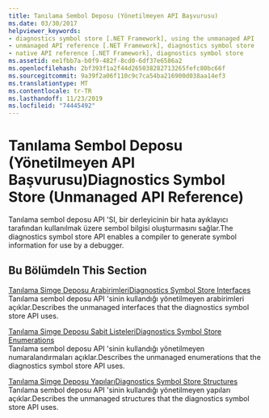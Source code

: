 ```yaml
---
title: Tanılama Sembol Deposu (Yönetilmeyen API Başvurusu)
ms.date: 03/30/2017
helpviewer_keywords:
- diagnostics symbol store [.NET Framework], using the unmanaged API
- unmanaged API reference [.NET Framework], diagnostics symbol store
- native API reference [.NET Framework], diagnostics symbol store
ms.assetid: ee1fbb7a-b0f9-482f-8cd0-6df37e6586a2
ms.openlocfilehash: 2bf393f1a2f44d265038282713265fefc80bc66f
ms.sourcegitcommit: 9a39f2a06f110c9c7ca54ba216900d038aa14ef3
ms.translationtype: MT
ms.contentlocale: tr-TR
ms.lasthandoff: 11/23/2019
ms.locfileid: "74445492"
---
```

# <a name="diagnostics-symbol-store-unmanaged-api-reference"></a><span data-ttu-id="bc6ec-102">Tanılama Sembol Deposu (Yönetilmeyen API Başvurusu)</span><span class="sxs-lookup"><span data-stu-id="bc6ec-102">Diagnostics Symbol Store (Unmanaged API Reference)</span></span>
<span data-ttu-id="bc6ec-103">Tanılama sembol deposu API 'SI, bir derleyicinin bir hata ayıklayıcı tarafından kullanılmak üzere sembol bilgisi oluşturmasını sağlar.</span><span class="sxs-lookup"><span data-stu-id="bc6ec-103">The diagnostics symbol store API enables a compiler to generate symbol information for use by a debugger.</span></span>  
  
## <a name="in-this-section"></a><span data-ttu-id="bc6ec-104">Bu Bölümde</span><span class="sxs-lookup"><span data-stu-id="bc6ec-104">In This Section</span></span>  
 [<span data-ttu-id="bc6ec-105">Tanılama Simge Deposu Arabirimleri</span><span class="sxs-lookup"><span data-stu-id="bc6ec-105">Diagnostics Symbol Store Interfaces</span></span>](../../../../docs/framework/unmanaged-api/diagnostics/diagnostics-symbol-store-interfaces.md)  
 <span data-ttu-id="bc6ec-106">Tanılama sembol deposu API 'sinin kullandığı yönetilmeyen arabirimleri açıklar.</span><span class="sxs-lookup"><span data-stu-id="bc6ec-106">Describes the unmanaged interfaces that the diagnostics symbol store API uses.</span></span>  
  
 [<span data-ttu-id="bc6ec-107">Tanılama Simge Deposu Sabit Listeleri</span><span class="sxs-lookup"><span data-stu-id="bc6ec-107">Diagnostics Symbol Store Enumerations</span></span>](../../../../docs/framework/unmanaged-api/diagnostics/diagnostics-symbol-store-enumerations.md)  
 <span data-ttu-id="bc6ec-108">Tanılama sembol deposu API 'sinin kullandığı yönetilmeyen numaralandırmaları açıklar.</span><span class="sxs-lookup"><span data-stu-id="bc6ec-108">Describes the unmanaged enumerations that the diagnostics symbol store API uses.</span></span>  
  
 [<span data-ttu-id="bc6ec-109">Tanılama Simge Deposu Yapıları</span><span class="sxs-lookup"><span data-stu-id="bc6ec-109">Diagnostics Symbol Store Structures</span></span>](../../../../docs/framework/unmanaged-api/diagnostics/diagnostics-symbol-store-structures.md)  
 <span data-ttu-id="bc6ec-110">Tanılama sembol deposu API 'sinin kullandığı yönetilmeyen yapıları açıklar.</span><span class="sxs-lookup"><span data-stu-id="bc6ec-110">Describes the unmanaged structures that the diagnostics symbol store API uses.</span></span>
